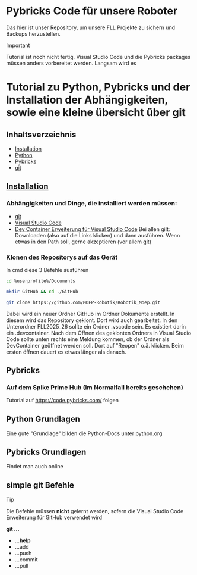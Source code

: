 # Pybricks Code für unsere Roboter

Das hier ist unser Repository, um unsere FLL Projekte zu sichern und Backups herzustellen.

> [!IMPORTANT]
> Tutorial ist noch nicht fertig. Visual Studio Code und die Pybricks packages müssen anders vorbereitet werden. Langsam wird es

# Tutorial zu Python, Pybricks und der Installation der Abhängigkeiten, sowie eine kleine übersicht über git

## Inhaltsverzeichnis
- [Installation](#installation)
- [Python](#python-grundlagen)
- [Pybricks](#pybricks-grundlagen)
- [git](#simple-git-Befehle)

## [Installation](./Installation/Setup.md)

### Abhängigkeiten und Dinge, die installiert werden müssen:
- [git](https://github.com/git-for-windows/git/releases/download/v2.51.2.windows.1/Git-2.51.2-64-bit.exe)
- [Visual Studio Code](https://code.visualstudio.com/docs/?dv=win64user)
- [Dev Container Erweiterung für Visual Studio Code](https://marketplace.visualstudio.com/items?itemName=ms-vscode-remote.remote-containers)
Bei allen gilt: Downloaden (also auf die Links klicken) und dann ausführen. Wenn etwas in den Path soll, gerne akzeptieren (vor allem git)

### Klonen des Repositorys auf das Gerät
In cmd diese 3 Befehle ausführen
```bash
cd %userprofile%/Documents

mkdir GitHub && cd ./GitHub

git clone https://github.com/MOEP-Robotik/Robotik_Moep.git
```
Dabei wird ein neuer Ordner GitHub im Ordner Dokumente erstellt. In diesem wird das Repository geklont. Dort wird auch gearbeitet.
In den Unterordner FLL2025_26 sollte ein Ordner .vscode sein. Es existiert darin ein .devcontainer. Nach dem Öffnen des geklonten Ordners in Visual Studio Code sollte unten rechts eine Meldung kommen, ob der Ordner als DevContainer geöffnet werden soll. Dort auf "Reopen" o.ä. klicken. Beim ersten öffnen dauert es etwas länger als danach.

## Pybricks
### Auf dem Spike Prime Hub (im Normalfall bereits geschehen)
Tutorial auf https://code.pybricks.com/ folgen
## Python Grundlagen
Eine gute "Grundlage" bilden die Python-Docs unter python.org

## Pybricks Grundlagen
Findet man auch online

## simple git Befehle
> [!TIP]
> Die Befehle müssen **nicht** gelernt werden, sofern die Visual Studio Code Erweiterung für GitHub verwendet wird

**git ...**
- ...**help**
- ...add
- ...push
- ...commit
- ...pull